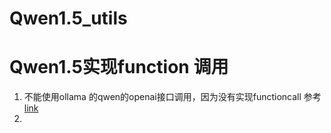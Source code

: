 # Qwen1.5_utils


# Qwen1.5实现function 调用
1. 不能使用ollama 的qwen的openai接口调用，因为没有实现functioncall 参考 [link](https://github.com/ollama/ollama/blob/main/docs/openai.md)
2. 
